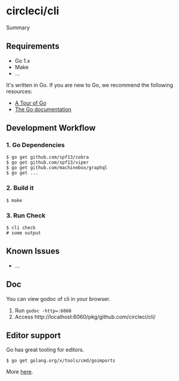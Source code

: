 # circleci/cli

Summary

## Requirements

* Go 1.x
* Make
* ...

It's written in Go. If you are new to Go, we recommend the following resources:

* [A Tour of Go](https://tour.golang.org/welcome/1)
* [The Go documentation](https://golang.org/doc/)

## Development Workflow

### 1. Go Dependencies

```
$ go get github.com/spf13/cobra
$ go get github.com/spf13/viper
$ go get github.com/machinebox/graphql
$ go get ...
```

### 2. Build it

```
$ make
```

### 3. Run Check

```
$ cli check
# some output
```

## Known Issues

* ...

## Doc

You can view godoc of cli in your browser.

1. Run `godoc -http=:6060`
2. Access http://localhost:6060/pkg/github.com/circleci/cli/

## Editor support

Go has great tooling for editors.

```
$ go get golang.org/x/tools/cmd/goimports
```

More [here](https://blog.golang.org/go-fmt-your-code).
